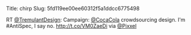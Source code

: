 Title: chirp
Slug: 5fd119ee00ee60312f5a1ddcc6775498

RT <a href="http://twitter.com/TremulantDesign">@TremulantDesign</a>: Campaign: <a href="http://twitter.com/CocaCola">@CocaCola</a> crowdsourcing design. I'm #AntiSpec, I say no. <a href="http://t.co/VM0ZaeDi">http://t.co/VM0ZaeDi</a> via <a href="http://twitter.com/Pixxel">@Pixxel</a>
